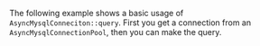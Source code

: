 The following example shows a basic usage of `AsyncMysqlConneciton::query`. First you get a connection from an `AsyncMysqlConnectionPool`, then you can make the query.
